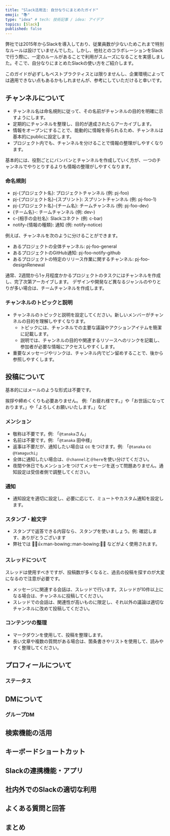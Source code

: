 ```yaml
---
title: "Slack活用法: 自分なりにまとめたガイド"
emoji: "📚"
type: "idea" # tech: 技術記事 / idea: アイデア
topics: [Slack]
published: false
---
```


弊社では2015年からSlackを導入しており、従業員数が少ないためこれまで特別なルールは設けていませんでした。しかし、他社とのコラボレーションをSlackで行う際に、一定のルールがあることで利用がスムーズになることを実感しました。そこで、自分なりにまとめたSlackの使い方をご紹介します。

このガイドが必ずしもベストプラクティスとは限りませんし、企業環境によっては適用できない点もあるかもしれませんが、参考にしていただけると幸いです。

## チャンネルについて

- チャンネル名は命名規則に従って、その名前がチャンネルの目的を明確に示すようにします。
- 定期的にチャンネルを整理し、目的が達成されたらアーカイブします。
- 情報をオープンにすることで、能動的に情報を得られるため、チャンネルは基本的にpublicに設定します。
- プロジェクト内でも、チャンネルを分けることで情報の整理がしやすくなります。

基本的には、役割ごとにバンバンとチャンネルを作成していく方が、一つのチャンネルでやりとりするよりも情報の整理がしやすくなります。

### 命名規則

- pj-{プロジェクト名}: プロジェクトチャンネル (例: pj-foo)
- pj-{プロジェクト名}-{スプリント}: スプリントチャンネル (例: pj-foo-1)
- pj-{プロジェクト名}-{チーム名}: チームチャンネル (例: pj-foo-dev)
- {チーム名}-: チームチャンネル (例: dev-)
- c-{相手の会社名}: Slackコネクト (例: c-bar)
- notify-{情報の種類}: 通知 (例: notify-notice)

例えば、チャンネルを次のように分けることができます。

- あるプロジェクトの全体チャンネル: pj-foo-general
- あるプロジェクトのGitHub通知: pj-foo-notify-github
- あるプロジェクトの特定のリリース作業に関するチャンネル: pj-foo-designRenewal

通常、2週間から1ヶ月程度かかるプロジェクトのタスクにはチャンネルを作成し、完了次第アーカイブします。
デザインや開発など異なるジャンルのやりとりが多い場合は、チームチャンネルを作成します。

### チャンネルのトピックと説明

- チャンネルのトピックと説明を設定してください。新しいメンバーがチャンネルの目的を理解しやすくなります。
  - トピックには、チャンネルでの主要な議論やアクションアイテムを簡潔に記載します。
  - 説明では、チャンネルの目的や関連するリソースへのリンクを記載し、参加者が必要な情報にアクセスしやすくします。
- 重要なメッセージやリンクは、チャンネル内でピン留めすることで、後から参照しやすくします。

## 投稿について

基本的にはメールのような形式は不要です。

挨拶や締めくくりも必要ありません。
例:「お疲れ様です。」や「お世話になっております。」や「よろしくお願いいたします。」など

### メンション

- 敬称は不要です。例: 「`@tanaka`さん」
- 名前は不要です。例: 「`@tanaka` 田中様」
- 返事は不要だが、通知したい場合は cc をつけます。例: 「`@tanaka` cc `@Yamaguchi`」
- 全体に通知したい場合は、`＠channel`と`＠here`を使い分けてください。
- 夜間や休日でもメンションをつけてメッセージを送って問題ありません。通知設定は受信者側で調整してください。

### 通知

- 通知設定を適切に設定し、必要に応じて、ミュートやカスタム通知を設定します。

### スタンプ・絵文字

- スタンプで返答できる内容なら、スタンプを使いましょう。例: 確認します、ありがとうございます
- 弊社では :eyes::pray::+1::man-bowing::man-bowing::clap::white_check_mark: などがよく使用されます。

### スレッドについて

スレッドは使用すべきですが、投稿数が多くなると、過去の投稿を探すのが大変になるので注意が必要です。

- メッセージに関連する会話は、スレッドで行います。スレッドが10件以上になる場合は、チャンネルに投稿してください。
- スレッドでの会話は、関連性が高いものに限定し、それ以外の議論は適切なチャンネルに改めて投稿してください。

### コンテンツの整理

- マークダウンを使用して、投稿を整理します。
- 長い文章や複数の質問がある場合は、箇条書きやリストを使用して、読みやすく整理してください。

## プロフィールについて

### ステータス

## DMについて

### グループDM

## 検索機能の活用

## キーボードショートカット

## Slackの連携機能・アプリ

## 社内外でのSlackの適切な利用

## よくある質問と回答

## まとめ
